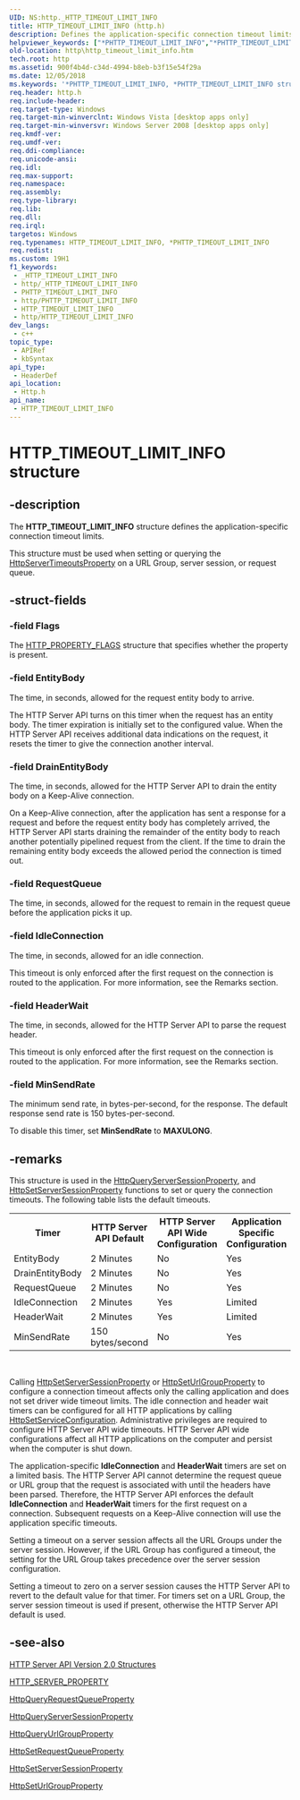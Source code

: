 ```yaml
---
UID: NS:http._HTTP_TIMEOUT_LIMIT_INFO
title: HTTP_TIMEOUT_LIMIT_INFO (http.h)
description: Defines the application-specific connection timeout limits.
helpviewer_keywords: ["*PHTTP_TIMEOUT_LIMIT_INFO","*PHTTP_TIMEOUT_LIMIT_INFO structure [HTTP]","HTTP_TIMEOUT_LIMIT_INFO","HTTP_TIMEOUT_LIMIT_INFO structure [HTTP]","http.http_timeout_limit_info","http/*PHTTP_TIMEOUT_LIMIT_INFO","http/HTTP_TIMEOUT_LIMIT_INFO"]
old-location: http\http_timeout_limit_info.htm
tech.root: http
ms.assetid: 900f4b4d-c34d-4994-b8eb-b3f15e54f29a
ms.date: 12/05/2018
ms.keywords: '*PHTTP_TIMEOUT_LIMIT_INFO, *PHTTP_TIMEOUT_LIMIT_INFO structure [HTTP], HTTP_TIMEOUT_LIMIT_INFO, HTTP_TIMEOUT_LIMIT_INFO structure [HTTP], http.http_timeout_limit_info, http/*PHTTP_TIMEOUT_LIMIT_INFO, http/HTTP_TIMEOUT_LIMIT_INFO'
req.header: http.h
req.include-header: 
req.target-type: Windows
req.target-min-winverclnt: Windows Vista [desktop apps only]
req.target-min-winversvr: Windows Server 2008 [desktop apps only]
req.kmdf-ver: 
req.umdf-ver: 
req.ddi-compliance: 
req.unicode-ansi: 
req.idl: 
req.max-support: 
req.namespace: 
req.assembly: 
req.type-library: 
req.lib: 
req.dll: 
req.irql: 
targetos: Windows
req.typenames: HTTP_TIMEOUT_LIMIT_INFO, *PHTTP_TIMEOUT_LIMIT_INFO
req.redist: 
ms.custom: 19H1
f1_keywords:
 - _HTTP_TIMEOUT_LIMIT_INFO
 - http/_HTTP_TIMEOUT_LIMIT_INFO
 - PHTTP_TIMEOUT_LIMIT_INFO
 - http/PHTTP_TIMEOUT_LIMIT_INFO
 - HTTP_TIMEOUT_LIMIT_INFO
 - http/HTTP_TIMEOUT_LIMIT_INFO
dev_langs:
 - c++
topic_type:
 - APIRef
 - kbSyntax
api_type:
 - HeaderDef
api_location:
 - Http.h
api_name:
 - HTTP_TIMEOUT_LIMIT_INFO
---
```


# HTTP_TIMEOUT_LIMIT_INFO structure


## -description

The <b>HTTP_TIMEOUT_LIMIT_INFO</b> structure defines the application-specific connection timeout limits.

This structure must be used when setting or querying the <a href="https://docs.microsoft.com/windows/desktop/api/http/ne-http-http_server_property">HttpServerTimeoutsProperty</a> on a URL Group, server session,  or request queue.

## -struct-fields

### -field Flags

The <a href="https://docs.microsoft.com/windows/desktop/api/http/ns-http-http_property_flags">HTTP_PROPERTY_FLAGS</a> structure that specifies whether the property is present.

### -field EntityBody

The time, in seconds, allowed for the request entity body to arrive.

 The HTTP Server API turns on this timer when the request has an entity body. The timer expiration is initially set to the configured value. When the  HTTP Server API receives additional data indications on the request, it resets the timer to give the connection another interval.

### -field DrainEntityBody

The time, in seconds, allowed for the HTTP Server API to drain the entity body on a Keep-Alive connection.

On a Keep-Alive connection, after the application has sent a response for a request and before the request entity body has completely arrived, the HTTP Server API starts draining the remainder of the entity body to reach another potentially pipelined request from the client. If the time to drain the remaining entity body exceeds the allowed period the connection is timed out.

### -field RequestQueue

The time, in seconds, allowed  for the request to remain in the request queue before the application picks it up.

### -field IdleConnection

The time, in seconds, allowed for an idle connection.

This timeout is only enforced after the first request on the connection is routed to the application. For more information, see the Remarks section.

### -field HeaderWait

The time, in seconds, allowed for the HTTP Server API to  parse the request header.

This timeout is only enforced after the first request on the connection is routed to the application. For more information, see the Remarks section.

### -field MinSendRate

The minimum send rate, in bytes-per-second, for the response. The default response send rate is 150 bytes-per-second.

To disable this timer, set <b>MinSendRate</b> to <b>MAXULONG</b>.

## -remarks

This structure is used in the <a href="https://docs.microsoft.com/windows/desktop/api/http/nf-http-httpqueryserversessionproperty">HttpQueryServerSessionProperty</a>, and  <a href="https://docs.microsoft.com/windows/desktop/api/http/nf-http-httpsetserversessionproperty">HttpSetServerSessionProperty</a> functions to set or query the connection timeouts. The following table lists the default timeouts.

<table>
<tr>
<th>Timer</th>
<th>HTTP Server API Default</th>
<th>HTTP Server API  Wide Configuration</th>
<th>Application Specific Configuration</th>
</tr>
<tr>
<td>EntityBody</td>
<td>2 Minutes</td>
<td>No</td>
<td>Yes</td>
</tr>
<tr>
<td> DrainEntityBody</td>
<td>2 Minutes</td>
<td>No</td>
<td>Yes</td>
</tr>
<tr>
<td>RequestQueue</td>
<td>2 Minutes</td>
<td>No</td>
<td>Yes</td>
</tr>
<tr>
<td>IdleConnection</td>
<td>2 Minutes</td>
<td>Yes</td>
<td>Limited</td>
</tr>
<tr>
<td>HeaderWait</td>
<td>2 Minutes</td>
<td>Yes</td>
<td>Limited</td>
</tr>
<tr>
<td>MinSendRate</td>
<td>150 bytes/second</td>
<td>No</td>
<td>Yes</td>
</tr>
</table>
 

Calling <a href="https://docs.microsoft.com/windows/desktop/api/http/nf-http-httpsetserversessionproperty">HttpSetServerSessionProperty</a> or <a href="https://docs.microsoft.com/windows/desktop/api/http/nf-http-httpseturlgroupproperty">HttpSetUrlGroupProperty</a> to configure a connection timeout affects only the calling application and does not set driver wide timeout limits. The idle connection and header wait timers can be configured for all HTTP applications by calling <a href="https://docs.microsoft.com/windows/desktop/api/http/nf-http-httpsetserviceconfiguration">HttpSetServiceConfiguration</a>. Administrative privileges are required to configure HTTP Server API wide timeouts. HTTP Server API wide configurations affect all HTTP applications on the computer and persist when the computer is shut down.

The application-specific <b>IdleConnection</b>  and <b>HeaderWait</b> timers are set on a limited basis. The HTTP Server API cannot determine the request queue or URL group that the request is associated with until the headers have been parsed. Therefore, the HTTP Server API enforces the default <b>IdleConnection</b>  and <b>HeaderWait</b> timers for the first request on a connection.  Subsequent requests on a Keep-Alive connection will use the application specific timeouts.

Setting a timeout on a server session affects all the URL Groups under the server session. However, if the URL Group has configured a timeout, the setting for the URL Group takes precedence over the server session configuration.

Setting a timeout to zero on a server session causes the HTTP Server API to revert to the default value for that timer. For timers set on a URL Group, the server session timeout is used if present, otherwise the HTTP Server API default is used.

## -see-also

<a href="https://docs.microsoft.com/windows/desktop/Http/http-server-api-version-2-0-structures">HTTP Server API Version 2.0 Structures</a>



<a href="https://docs.microsoft.com/windows/desktop/api/http/ne-http-http_server_property">HTTP_SERVER_PROPERTY</a>



<a href="https://docs.microsoft.com/windows/desktop/api/http/nf-http-httpqueryrequestqueueproperty">HttpQueryRequestQueueProperty</a>



<a href="https://docs.microsoft.com/windows/desktop/api/http/nf-http-httpqueryserversessionproperty">HttpQueryServerSessionProperty</a>



<a href="https://docs.microsoft.com/windows/desktop/api/http/nf-http-httpqueryurlgroupproperty">HttpQueryUrlGroupProperty</a>



<a href="https://docs.microsoft.com/windows/desktop/api/http/nf-http-httpsetrequestqueueproperty">HttpSetRequestQueueProperty</a>



<a href="https://docs.microsoft.com/windows/desktop/api/http/nf-http-httpsetserversessionproperty">HttpSetServerSessionProperty</a>



<a href="https://docs.microsoft.com/windows/desktop/api/http/nf-http-httpseturlgroupproperty">HttpSetUrlGroupProperty</a>

